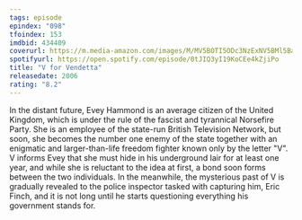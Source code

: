 ```yaml
---
tags: episode
epindex: "098"
tfoindex: 153
imdbid: 434409
coverurl: https://m.media-amazon.com/images/M/MV5BOTI5ODc3NzExNV5BMl5BanBnXkFtZTcwNzYxNzQzMw@@._V1_SY300_CR0,0,202,300_.jpg
spotifyurl: https://open.spotify.com/episode/0tJIQ3yI19KoCEe4kZjiPo
title: "V for Vendetta"
releasedate: 2006
rating: "8.2"
---
```


In the distant future, Evey Hammond is an average citizen of the United Kingdom, which is under the rule of the fascist and tyrannical Norsefire Party. She is an employee of the state-run British Television Network, but soon, she becomes the number one enemy of the state together with an enigmatic and larger-than-life freedom fighter known only by the letter "V". V informs Evey that she must hide in his underground lair for at least one year, and while she is reluctant to the idea at first, a bond soon forms between the two individuals. In the meanwhile, the mysterious past of V is gradually revealed to the police inspector tasked with capturing him, Eric Finch, and it is not long until he starts questioning everything his government stands for.